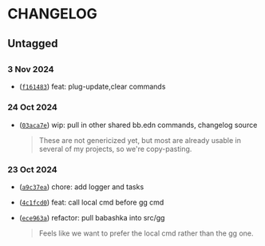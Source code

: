 # CHANGELOG


## Untagged


## 


### 3 Nov 2024

- ([`f161483`](https://github.com//home/russ/russmatney/gg/commit/f161483)) feat: plug-update,clear commands

### 24 Oct 2024

- ([`03aca7e`](https://github.com//home/russ/russmatney/gg/commit/03aca7e)) wip: pull in other shared bb.edn commands, changelog source

  > These are not genericized yet, but most are already usable in several of
  > my projects, so we're copy-pasting.


### 23 Oct 2024

- ([`a9c37ea`](https://github.com//home/russ/russmatney/gg/commit/a9c37ea)) chore: add logger and tasks
- ([`4c1fcd0`](https://github.com//home/russ/russmatney/gg/commit/4c1fcd0)) feat: call local cmd before gg cmd
- ([`ece963a`](https://github.com//home/russ/russmatney/gg/commit/ece963a)) refactor: pull babashka into src/gg

  > Feels like we want to prefer the local cmd rather than the gg one.

